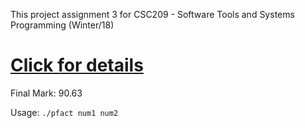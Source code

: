 This project assignment 3 for CSC209 - Software Tools and Systems Programming (Winter/18)
# [Click for details](https://archive.is/PMM4t)
Final Mark: 90.63

Usage: `./pfact num1 num2`
